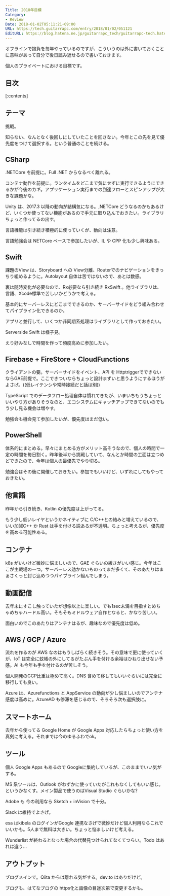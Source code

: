 ```yaml
---
Title: 2018年目標
Category:
- Review
Date: 2018-01-02T05:11:21+09:00
URL: https://tech.guitarrapc.com/entry/2018/01/02/051121
EditURL: https://blog.hatena.ne.jp/guitarrapc_tech/guitarrapc-tech.hatenablog.com/atom/entry/8599973812332276146
---
```


オフラインで抱負を毎年やっているのですが、こういうのは外に書いておくことに意味があって自分で後日読み返せるので書いておきます。

個人のプライベートにおける目標です。


## 目次

[:contents]

## テーマ

挑戦。

知らない、なんとなく後回しにしていたことを回さない。今年とこの先を見て優先度をつけて選択する。という普通のことを続ける。

## CSharp

.NETCore を前提に。Full .NET からなるべく離れる。

コンテナ動作を前提に。ランタイムをどこまで気にせずに実行できるようにできるかが今後のカギ。アプリケーション実行までの到達フローとスピンアップが大きな課題かな。

Unity は、2017.3 以降の動向が結構気になる。,NETCore どうなるのかもあるけど、いくつか使ってない機能があるので手元に取り込んでおきたい。ライブラリちょっと作ってるの出す。

言語機能は引き続き積極的に使っていくが、動向は注意。

言語勉強会は NETCore ベースで参加したいが、IL や CPP 化も少し興味ある。

## Swift

課題のView は、Storyboard への View分離、Routerでのナビゲーションをきっちり組めるように。Autolayout 自体は苦ではないので、あとは数感。

裏は随時変化が必要なので、Rx必要なら引き続き RxSwift 。他ライブラリは、言語、Xcode標準で苦しいかどうかで考える。

基本的にサーバーレスにどこまでできるのか、サーバーサイドをどう組み合わせてパイプライン化できるのか。

アプリと並行して、いくつか非同期系処理はライブラリとして作っておきたい。

Serverside Swift は様子見。

えり好みなしで時間を作って頻度高めに参加したい。

## Firebase + FireStore + CloudFunctions

クライアントの要。サーバーサイドをイベント、API を HttptriggerでできないならGAE前提で。ここできついならちょっと設計まずいと思うようにするほうがよさげ。((低レイテンシや常時接続だと話は別))

TypeScript でのデータフロー処理自体は慣れてきたが、いまいちもうちょっといいやり方がありそうなのと、エコシステムにキャッチアップできてないのでもう少し見る機会は増やす。

勉強会も機会見て参加したいが、優先度はまだ低い。

## PowerShell

体系的にまとめる。早々にまとめる方がメリット高そうなので、個人の時間で一定の時間を毎日割く。昨年後半から挑戦していて、なんとか時間の工面は立つめどできたので、今年は個人の最優先でやり切る。

勉強会はその後に開催しておきたい。参加でもいいけど、いずれにしてもやっておきたい。

## 他言語

昨年から引き続き、Kotlin の優先度は上がってる。

もう少し低いレイヤというかネイティブに C/C++との絡みと増えているので、いい加減C++ か Rust は手を付ける説あるが不透明。ちょっと考えるが、優先度を高める可能性ある。

## コンテナ

k8s がいいけど微妙に悩ましいので、GAE ぐらいの緩さがいい感じ。今年はここが主戦場の一つ。サーバーレス効かないものってまだ多くて、そのあたりはまぁさくっと封じ込めつつパイプライン組んでしまう。

## 動画配信

去年末にすこし触っていたが想像以上に楽しい。でも1sec未満を目指すとめちゃめちゃハードル高い。そもそもミドルウェア自作となると、かなり苦しい。

面白いのでこのあたりはアンテナはるが、趣味なので優先度は低め。

## AWS / GCP / Azure

流れを作るのが AWS なのはもうしばらく続きそう。その意味で更に使っていくが、IoT は完全に蚊帳の外にしてるがたぶん手を付ける余裕はひねり出せない予感。AI も今年も手を付けるのが苦しそう。

個人開発のGCP比重は極めて高く。DNS 含めて移してもいいぐらいには完全に移行しても良い。

Azure は、Azurefunctions と AppService の動向が少し悩ましいのでアンテナ感度は高めに。AzureAD も停滞を感じるので、そろそろ次も選択肢に。

## スマートホーム

去年から使ってる Google Home が Google Apps 対応したらちょっと使い方を真剣に考える。それまでは今のゆるふわでok。

## ツール

個人 Google Apps もあるので Googleに集約しているが、このままでいい気がする。

MS 系ツールは、Outlook がわずかに使っていたがこれもなくしてもいい感じ。というかなくす。メイン製品で使うのはVisual Studio ぐらいかな?

Adobe も 今の利用なら Sketch + inVision で十分。

Slack は維持でよさげ。

esa はkibela のログインがGoogle 連携なさげで微妙だけど個人利用ならこれでいいかも。5人まで無料は大きい。ちょっと悩ましいけど考える。

Wunderlist が終わるとなった場合の代替見つけられてなくてつらい。Todo はあれは違う...

## アウトプット

ブログメインで。Qiita からは離れる気がする。dev.to はありだけど。

ブログも、はてなブログの https化と画像の目途次第で変更するかも。
